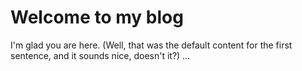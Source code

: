 # Welcome to my blog

I'm glad you are here. (Well, that was the default content for the first sentence, and it sounds nice, doesn't it?) ...
